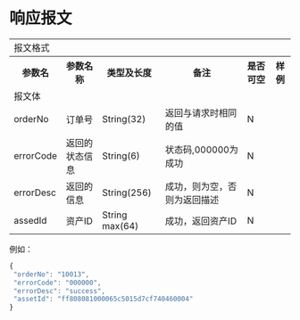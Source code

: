# 响应报文

<table>
        <tr>
            <td colspan="6">报文格式</td>
        </tr>
        <tr>
            <th>参数名</th>
            <th>参数名称</th>
            <th>类型及长度</th>
            <th>备注</th>
            <th>是否可空</th>
            <th>样例</th>
        </tr>
        <tr>
             <td colspan="6">报文体</td>
        </tr>
        <tr>
            <td>orderNo</td>
            <td>订单号</td>
            <td>String(32)</td>
            <td>返回与请求时相同的值</td>
            <td>N</td>
            <td></td>
        </tr>
        <tr>
            <td>errorCode</td>
            <td>返回的状态信息</td>
            <td>String(6)</td>
            <td>状态码,000000为成功</td>
            <td>N</td>
            <td></td>
        </tr>
        <tr>
            <td>errorDesc</td>
            <td>返回的信息</td>
            <td>String(256)</td>
            <td>成功，则为空，否则为返回描述</td>
            <td>N</td>
            <td></td>
        </tr>
        <tr>
            <td>assedId</td>
            <td>资产ID</td>
            <td>String max(64)</td>
            <td>成功，返回资产ID</td>
            <td>N</td>
            <td></td>
        </tr>
</table>


例如：

``` javascript
{
 "orderNo": "10013",
 "errorCode": "000000",
 "errorDesc": "success",
 "assetId": "ff808081000065c5015d7cf740460004"
}
```
